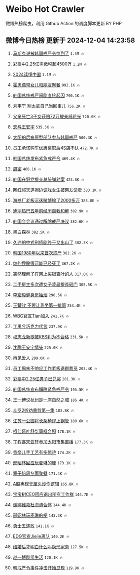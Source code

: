 # Weibo Hot Crawler 



微博热榜爬虫，利用 Github Action 的调度脚本更新 BY PHP 


## 微博今日热榜 更新于 2024-12-04 14:23:58 
1. [马斯克说被韩国戒严令惊到了](https://s.weibo.com/weibo?q=%23%E9%A9%AC%E6%96%AF%E5%85%8B%E8%AF%B4%E8%A2%AB%E9%9F%A9%E5%9B%BD%E6%88%92%E4%B8%A5%E4%BB%A4%E6%83%8A%E5%88%B0%E4%BA%86%23&t=31&band_rank=1&Refer=top) `1.5M 🔥` 

1. [彩票中2.25亿需缴税超4500万](https://s.weibo.com/weibo?q=%23%E5%BD%A9%E7%A5%A8%E4%B8%AD2.25%E4%BA%BF%E9%9C%80%E7%BC%B4%E7%A8%8E%E8%B6%854500%E4%B8%87%23&t=31&band_rank=2&Refer=top) `1.2M 🔥` 

1. [2024读懂中国](https://s.weibo.com/weibo?q=%232024%E8%AF%BB%E6%87%82%E4%B8%AD%E5%9B%BD%23&t=31&band_rank=3&Refer=top) `1.1M 🔥` 

1. [霍思燕带女儿和朋友聚餐](https://s.weibo.com/weibo?q=%23%E9%9C%8D%E6%80%9D%E7%87%95%E5%B8%A6%E5%A5%B3%E5%84%BF%E5%92%8C%E6%9C%8B%E5%8F%8B%E8%81%9A%E9%A4%90%23&t=31&band_rank=4&Refer=top) `992.1K 🔥` 

1. [韩国总统戒严闹剧直接起因](https://s.weibo.com/weibo?q=%23%E9%9F%A9%E5%9B%BD%E6%80%BB%E7%BB%9F%E6%88%92%E4%B8%A5%E9%97%B9%E5%89%A7%E7%9B%B4%E6%8E%A5%E8%B5%B7%E5%9B%A0%23&t=31&band_rank=5&Refer=top) `790.1K 🔥` 

1. [刘宇宁 别太拿自己当回事儿](https://s.weibo.com/weibo?q=%E5%88%98%E5%AE%87%E5%AE%81%20%E5%88%AB%E5%A4%AA%E6%8B%BF%E8%87%AA%E5%B7%B1%E5%BD%93%E5%9B%9E%E4%BA%8B%E5%84%BF&t=31&band_rank=6&Refer=top) `756.2K 🔥` 

1. [父亲死亡3子女获赔72万被亲戚花光](https://s.weibo.com/weibo?q=%23%E7%88%B6%E4%BA%B2%E6%AD%BB%E4%BA%A13%E5%AD%90%E5%A5%B3%E8%8E%B7%E8%B5%9472%E4%B8%87%E8%A2%AB%E4%BA%B2%E6%88%9A%E8%8A%B1%E5%85%89%23&t=31&band_rank=7&Refer=top) `720.0K 🔥` 

1. [恋与王安宇](https://s.weibo.com/weibo?q=%E6%81%8B%E4%B8%8E%E7%8E%8B%E5%AE%89%E5%AE%87&t=31&band_rank=8&Refer=top) `535.3K 🔥` 

1. [太阳的后裔原型部队参与韩国戒严](https://s.weibo.com/weibo?q=%23%E5%A4%AA%E9%98%B3%E7%9A%84%E5%90%8E%E8%A3%94%E5%8E%9F%E5%9E%8B%E9%83%A8%E9%98%9F%E5%8F%82%E4%B8%8E%E9%9F%A9%E5%9B%BD%E6%88%92%E4%B8%A5%23&t=31&band_rank=9&Refer=top) `500.3K 🔥` 

1. [员工承诺购车优惠离职后4S店不认](https://s.weibo.com/weibo?q=%23%E5%91%98%E5%B7%A5%E6%89%BF%E8%AF%BA%E8%B4%AD%E8%BD%A6%E4%BC%98%E6%83%A0%E7%A6%BB%E8%81%8C%E5%90%8E4S%E5%BA%97%E4%B8%8D%E8%AE%A4%23&t=31&band_rank=10&Refer=top) `472.7K 🔥` 

1. [韩国总统发布紧急戒严令](https://s.weibo.com/weibo?q=%23%E9%9F%A9%E5%9B%BD%E6%80%BB%E7%BB%9F%E5%8F%91%E5%B8%83%E7%B4%A7%E6%80%A5%E6%88%92%E4%B8%A5%E4%BB%A4%23&t=31&band_rank=11&Refer=top) `469.4K 🔥` 

1. [周密](https://s.weibo.com/weibo?q=%E5%91%A8%E5%AF%86&t=31&band_rank=12&Refer=top) `460.1K 🔥` 

1. [韩国在野党提交总统弹劾案](https://s.weibo.com/weibo?q=%23%E9%9F%A9%E5%9B%BD%E5%9C%A8%E9%87%8E%E5%85%9A%E6%8F%90%E4%BA%A4%E6%80%BB%E7%BB%9F%E5%BC%B9%E5%8A%BE%E6%A1%88%23&t=31&band_rank=13&Refer=top) `423.8K 🔥` 

1. [网红祁天道擦边调戏女生被网友谴责](https://s.weibo.com/weibo?q=%23%E7%BD%91%E7%BA%A2%E7%A5%81%E5%A4%A9%E9%81%93%E6%93%A6%E8%BE%B9%E8%B0%83%E6%88%8F%E5%A5%B3%E7%94%9F%E8%A2%AB%E7%BD%91%E5%8F%8B%E8%B0%B4%E8%B4%A3%23&t=31&band_rank=14&Refer=top) `383.1K 🔥` 

1. [海参厂老板沉迷赌博输了2000多万](https://s.weibo.com/weibo?q=%23%E6%B5%B7%E5%8F%82%E5%8E%82%E8%80%81%E6%9D%BF%E6%B2%89%E8%BF%B7%E8%B5%8C%E5%8D%9A%E8%BE%93%E4%BA%862000%E5%A4%9A%E4%B8%87%23&t=31&band_rank=15&Refer=top) `383.0K 🔥` 

1. [迪丽热巴五年前经历自我和解](https://s.weibo.com/weibo?q=%23%E8%BF%AA%E4%B8%BD%E7%83%AD%E5%B7%B4%E4%BA%94%E5%B9%B4%E5%89%8D%E7%BB%8F%E5%8E%86%E8%87%AA%E6%88%91%E5%92%8C%E8%A7%A3%23&t=31&band_rank=16&Refer=top) `382.9K 🔥` 

1. [韩国会会议通过解除戒严决议](https://s.weibo.com/weibo?q=%23%E9%9F%A9%E5%9B%BD%E4%BC%9A%E4%BC%9A%E8%AE%AE%E9%80%9A%E8%BF%87%E8%A7%A3%E9%99%A4%E6%88%92%E4%B8%A5%E5%86%B3%E8%AE%AE%23&t=31&band_rank=17&Refer=top) `382.6K 🔥` 

1. [黑白森林](https://s.weibo.com/weibo?q=%E9%BB%91%E7%99%BD%E6%A3%AE%E6%9E%97&t=31&band_rank=18&Refer=top) `382.5K 🔥` 

1. [久违的中式刑侦剧终于又出山了](https://s.weibo.com/weibo?q=%23%E4%B9%85%E8%BF%9D%E7%9A%84%E4%B8%AD%E5%BC%8F%E5%88%91%E4%BE%A6%E5%89%A7%E7%BB%88%E4%BA%8E%E5%8F%88%E5%87%BA%E5%B1%B1%E4%BA%86%23&t=31&band_rank=19&Refer=top) `382.3K 🔥` 

1. [韩国1980年以来首次戒严](https://s.weibo.com/weibo?q=%23%E9%9F%A9%E5%9B%BD1980%E5%B9%B4%E4%BB%A5%E6%9D%A5%E9%A6%96%E6%AC%A1%E6%88%92%E4%B8%A5%23&t=31&band_rank=20&Refer=top) `382.2K 🔥` 

1. [你的屁股很可能已经死了](https://s.weibo.com/weibo?q=%E4%BD%A0%E7%9A%84%E5%B1%81%E8%82%A1%E5%BE%88%E5%8F%AF%E8%83%BD%E5%B7%B2%E7%BB%8F%E6%AD%BB%E4%BA%86&t=31&band_rank=21&Refer=top) `367.2K 🔥` 

1. [突然理解了在网上买银杏叶的人](https://s.weibo.com/weibo?q=%E7%AA%81%E7%84%B6%E7%90%86%E8%A7%A3%E4%BA%86%E5%9C%A8%E7%BD%91%E4%B8%8A%E4%B9%B0%E9%93%B6%E6%9D%8F%E5%8F%B6%E7%9A%84%E4%BA%BA&t=31&band_rank=22&Refer=top) `317.0K 🔥` 

1. [二手房主多次遭女子凌晨提斧砸门](https://s.weibo.com/weibo?q=%23%E4%BA%8C%E6%89%8B%E6%88%BF%E4%B8%BB%E5%A4%9A%E6%AC%A1%E9%81%AD%E5%A5%B3%E5%AD%90%E5%87%8C%E6%99%A8%E6%8F%90%E6%96%A7%E7%A0%B8%E9%97%A8%23&t=31&band_rank=23&Refer=top) `305.5K 🔥` 

1. [李宏毅健身房抽烟](https://s.weibo.com/weibo?q=%23%E6%9D%8E%E5%AE%8F%E6%AF%85%E5%81%A5%E8%BA%AB%E6%88%BF%E6%8A%BD%E7%83%9F%23&t=31&band_rank=24&Refer=top) `298.5K 🔥` 

1. [王楚钦 不要让我坐第一排啊](https://s.weibo.com/weibo?q=%E7%8E%8B%E6%A5%9A%E9%92%A6%20%E4%B8%8D%E8%A6%81%E8%AE%A9%E6%88%91%E5%9D%90%E7%AC%AC%E4%B8%80%E6%8E%92%E5%95%8A&t=31&band_rank=25&Refer=top) `253.4K 🔥` 

1. [WBG官宣Tian加入](https://s.weibo.com/weibo?q=%23WBG%E5%AE%98%E5%AE%A3Tian%E5%8A%A0%E5%85%A5%23&t=31&band_rank=26&Refer=top) `241.7K 🔥` 

1. [丁禹兮巧克力代言](https://s.weibo.com/weibo?q=%E4%B8%81%E7%A6%B9%E5%85%AE%E5%B7%A7%E5%85%8B%E5%8A%9B%E4%BB%A3%E8%A8%80&t=31&band_rank=27&Refer=top) `237.9K 🔥` 

1. [权志龙新歌被KBS判为不合格](https://s.weibo.com/weibo?q=%23%E6%9D%83%E5%BF%97%E9%BE%99%E6%96%B0%E6%AD%8C%E8%A2%ABKBS%E5%88%A4%E4%B8%BA%E4%B8%8D%E5%90%88%E6%A0%BC%23&t=31&band_rank=28&Refer=top) `231.5K 🔥` 

1. [沈腾王安宇情头](https://s.weibo.com/weibo?q=%23%E6%B2%88%E8%85%BE%E7%8E%8B%E5%AE%89%E5%AE%87%E6%83%85%E5%A4%B4%23&t=31&band_rank=29&Refer=top) `225.0K 🔥` 

1. [再见爱人](https://s.weibo.com/weibo?q=%E5%86%8D%E8%A7%81%E7%88%B1%E4%BA%BA&t=31&band_rank=30&Refer=top) `209.6K 🔥` 

1. [员工周末不响应工作老板退群裁员](https://s.weibo.com/weibo?q=%23%E5%91%98%E5%B7%A5%E5%91%A8%E6%9C%AB%E4%B8%8D%E5%93%8D%E5%BA%94%E5%B7%A5%E4%BD%9C%E8%80%81%E6%9D%BF%E9%80%80%E7%BE%A4%E8%A3%81%E5%91%98%23&t=31&band_rank=31&Refer=top) `203.4K 🔥` 

1. [彩票中2.25亿男子已兑奖](https://s.weibo.com/weibo?q=%23%E5%BD%A9%E7%A5%A8%E4%B8%AD2.25%E4%BA%BF%E7%94%B7%E5%AD%90%E5%B7%B2%E5%85%91%E5%A5%96%23&t=31&band_rank=32&Refer=top) `201.3K 🔥` 

1. [韩国总统宣布解除紧急戒严令](https://s.weibo.com/weibo?q=%23%E9%9F%A9%E5%9B%BD%E6%80%BB%E7%BB%9F%E5%AE%A3%E5%B8%83%E8%A7%A3%E9%99%A4%E7%B4%A7%E6%80%A5%E6%88%92%E4%B8%A5%E4%BB%A4%23&t=31&band_rank=33&Refer=top) `195.5K 🔥` 

1. [王一博说杭州是一座自然之城](https://s.weibo.com/weibo?q=%23%E7%8E%8B%E4%B8%80%E5%8D%9A%E8%AF%B4%E6%9D%AD%E5%B7%9E%E6%98%AF%E4%B8%80%E5%BA%A7%E8%87%AA%E7%84%B6%E4%B9%8B%E5%9F%8E%23&t=31&band_rank=34&Refer=top) `186.4K 🔥` 

1. [斗罗2听劝重剪第一集](https://s.weibo.com/weibo?q=%E6%96%97%E7%BD%972%E5%90%AC%E5%8A%9D%E9%87%8D%E5%89%AA%E7%AC%AC%E4%B8%80%E9%9B%86&t=31&band_rank=35&Refer=top) `183.8K 🔥` 

1. [江苏一公园将长条椅焊上钢管](https://s.weibo.com/weibo?q=%23%E6%B1%9F%E8%8B%8F%E4%B8%80%E5%85%AC%E5%9B%AD%E5%B0%86%E9%95%BF%E6%9D%A1%E6%A4%85%E7%84%8A%E4%B8%8A%E9%92%A2%E7%AE%A1%23&t=31&band_rank=36&Refer=top) `180.6K 🔥` 

1. [柯佳嬿叶舒华同框合照](https://s.weibo.com/weibo?q=%23%E6%9F%AF%E4%BD%B3%E5%AC%BF%E5%8F%B6%E8%88%92%E5%8D%8E%E5%90%8C%E6%A1%86%E5%90%88%E7%85%A7%23&t=31&band_rank=37&Refer=top) `178.1K 🔥` 

1. [丁程鑫宋亚轩参加太阳市集直播](https://s.weibo.com/weibo?q=%23%E4%B8%81%E7%A8%8B%E9%91%AB%E5%AE%8B%E4%BA%9A%E8%BD%A9%E5%8F%82%E5%8A%A0%E5%A4%AA%E9%98%B3%E5%B8%82%E9%9B%86%E7%9B%B4%E6%92%AD%23&t=31&band_rank=38&Refer=top) `177.3K 🔥` 

1. [香奈儿手工艺有多惊艳](https://s.weibo.com/weibo?q=%E9%A6%99%E5%A5%88%E5%84%BF%E6%89%8B%E5%B7%A5%E8%89%BA%E6%9C%89%E5%A4%9A%E6%83%8A%E8%89%B3&t=31&band_rank=39&Refer=top) `174.2K 🔥` 

1. [邢昭林回应玩麦琳的梗](https://s.weibo.com/weibo?q=%23%E9%82%A2%E6%98%AD%E6%9E%97%E5%9B%9E%E5%BA%94%E7%8E%A9%E9%BA%A6%E7%90%B3%E7%9A%84%E6%A2%97%23&t=31&band_rank=40&Refer=top) `173.1K 🔥` 

1. [章子怡周冬雨聚餐](https://s.weibo.com/weibo?q=%23%E7%AB%A0%E5%AD%90%E6%80%A1%E5%91%A8%E5%86%AC%E9%9B%A8%E8%81%9A%E9%A4%90%23&t=31&band_rank=41&Refer=top) `171.4K 🔥` 

1. [A股再现无厘头炒作逻辑](https://s.weibo.com/weibo?q=%23A%E8%82%A1%E5%86%8D%E7%8E%B0%E6%97%A0%E5%8E%98%E5%A4%B4%E7%82%92%E4%BD%9C%E9%80%BB%E8%BE%91%23&t=31&band_rank=42&Refer=top) `165.8K 🔥` 

1. [宝宝树CEO回应退出所有工作群](https://s.weibo.com/weibo?q=%23%E5%AE%9D%E5%AE%9D%E6%A0%91CEO%E5%9B%9E%E5%BA%94%E9%80%80%E5%87%BA%E6%89%80%E6%9C%89%E5%B7%A5%E4%BD%9C%E7%BE%A4%23&t=31&band_rank=43&Refer=top) `144.7K 🔥` 

1. [谢娜维嘉杜海涛合体](https://s.weibo.com/weibo?q=%23%E8%B0%A2%E5%A8%9C%E7%BB%B4%E5%98%89%E6%9D%9C%E6%B5%B7%E6%B6%9B%E5%90%88%E4%BD%93%23&t=31&band_rank=44&Refer=top) `144.4K 🔥` 

1. [邢昭林玩麦琳的梗](https://s.weibo.com/weibo?q=%23%E9%82%A2%E6%98%AD%E6%9E%97%E7%8E%A9%E9%BA%A6%E7%90%B3%E7%9A%84%E6%A2%97%23&t=31&band_rank=45&Refer=top) `143.3K 🔥` 

1. [勇士五连败](https://s.weibo.com/weibo?q=%23%E5%8B%87%E5%A3%AB%E4%BA%94%E8%BF%9E%E8%B4%A5%23&t=31&band_rank=46&Refer=top) `141.1K 🔥` 

1. [EDG官宣Jiejie离队](https://s.weibo.com/weibo?q=%23EDG%E5%AE%98%E5%AE%A3Jiejie%E7%A6%BB%E9%98%9F%23&t=31&band_rank=47&Refer=top) `140.2K 🔥` 

1. [结婚后才明白什么叫隐形家务](https://s.weibo.com/weibo?q=%23%E7%BB%93%E5%A9%9A%E5%90%8E%E6%89%8D%E6%98%8E%E7%99%BD%E4%BB%80%E4%B9%88%E5%8F%AB%E9%9A%90%E5%BD%A2%E5%AE%B6%E5%8A%A1%23&t=31&band_rank=48&Refer=top) `127.5K 🔥` 

1. [赵一博剧组生活](https://s.weibo.com/weibo?q=%23%E8%B5%B5%E4%B8%80%E5%8D%9A%E5%89%A7%E7%BB%84%E7%94%9F%E6%B4%BB%23&t=31&band_rank=49&Refer=top) `120.1K 🔥` 

1. [韩戒严令事件冲击开始显现](https://s.weibo.com/weibo?q=%23%E9%9F%A9%E6%88%92%E4%B8%A5%E4%BB%A4%E4%BA%8B%E4%BB%B6%E5%86%B2%E5%87%BB%E5%BC%80%E5%A7%8B%E6%98%BE%E7%8E%B0%23&t=31&band_rank=50&Refer=top) `119.9K 🔥` 

